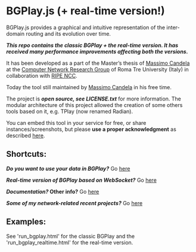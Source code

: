 BGPlay.js (+ real-time version!)
==========================

BGPlay.js provides a graphical and intuitive representation of the inter-domain routing and its evolution over time.

***This repo contains the classic BGPlay + the real-time version. It has received many performance improvements affecting both the versions.***

It has been developed as a part of the Master’s thesis of [Massimo Candela](http://massimocandela.com) at the 
[Computer Network Research Group](http://www.dia.uniroma3.it/~compunet/) of Roma Tre University (Italy) 
in collaboration with [RIPE NCC](https://www.ripe.net). 

Today the tool still maintained by [Massimo Candela](http://massimocandela.com) in his free time.

The project is ***open source, see LICENSE.txt*** for more information.
The modular architecture of this project allowed the creation of some others tools based on it, e.g. TPlay (now renamed Radian).

You can embed this tool in your service for free, or share instances/screenshots, but please **use a proper acknowledgment** as described [here](http://bgplay.massimocandela.com#copyright).

Shortcuts:
----------
***Do you want to use your data in BGPlay?*** Go [here](http://bgplay.massimocandela.com#yourdata)

***Real-time version of BGPlay based on WebSocket?*** Go [here](http://bgplay.massimocandela.com#realtime)

***Documentation?* Other info?** Go [here](http://bgplay.massimocandela.com)

***Some of my network-related recent projects?*** Go [here](http://projects.massimocandela.com)

Examples:
---------
See 'run_bgplay.html' for the classic BGPlay and the 'run_bgplay_realtime.html' for the real-time version.


